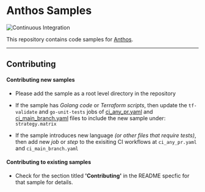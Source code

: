 # Anthos Samples

![Continuous Integration](https://github.com/GoogleCloudPlatform/anthos-samples/workflows/Continuous%20Integration%20-%20main/Release/badge.svg)

This repository contains code samples for [Anthos](https://cloud.google.com/anthos/docs).

---

## Contributing

#### Contributing new samples
- Please add the sample as a root level directory in the repository

- If the sample has _Golang code_ or _Terraform scripts_, then update the `tf-validate` and `go-unit-tests` jobs of [ci_any_pr.yaml](/.github/workflows/ci_any_pr.yaml) and [ci_main_branch.yaml](/.github/workflows/ci_main_branch.yaml) files to include the new sample under: `strategy.matrix`

- If the sample introduces new language _(or other files that require tests)_, then add new _job_ or _step_ to the exisiting CI workflows at `ci_any_pr.yaml` and `ci_main_branch.yaml`

#### Contributing to existing samples
- Check for the section titled **'Contributing'** in the README specfic for that sample for details.
